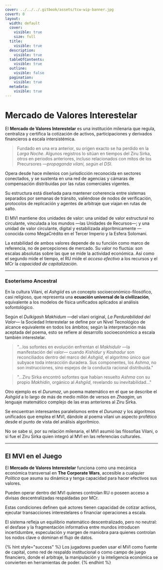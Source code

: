 ```yaml
---
cover: ../../../.gitbook/assets/tcw-wip-banner.jpg
coverY: 0
layout:
  width: default
  cover:
    visible: true
    size: full
  title:
    visible: true
  description:
    visible: true
  tableOfContents:
    visible: true
  outline:
    visible: false
  pagination:
    visible: true
  metadata:
    visible: true
---
```


# Mercado de Valores Interestelar

El **Mercado de Valores Interestelar** es una institución milenaria que regula, centraliza y certifica la cotización de activos, participaciones y derivados financieros a escala intersistémica.

> Fundado en una era anterior, su origen exacto se ha perdido en la _Larga Noche_. Algunos registros lo sitúan en tiempos del Ziru Sirka, otros en periodos anteriores, incluso relacionados con mitos de los Precursores —_propaganda vilani, según el DSI_.

Opera desde hace milenios con jurisdicción reconocida en sectores conectados, y se sustenta en una red de agencias y cámaras de compensación distribuidas por las rutas comerciales vigentes.

Su estructura está diseñada para mantener coherencia entre sistemas separados por semanas de tránsito, valiéndose de nodos de verificación, protocolos de replicación y agentes de arbitraje que viajan en rutas de salto.

El MVI mantiene dos unidades de valor: una unidad de valor estructural no circulante, vinculada a los mundos —las Unidades de Recursos—; y una unidad de valor circulante, digital y estabilizada algorítmicamente —conocida como MegaCrédito en el Tercer Imperio y la Esfera Solomani.

La estabilidad de ambos valores depende de su función como marco de referencia, no de percepciones de mercado. Su valor no fluctúa: son escalas absolutas sobre las que se mide la actividad económica. Así como el segundo mide el tiempo, el RU mide el _acceso efectivo_ a los recursos y el MCr la _capacidad de capitalización_.

***

### Esoterismo Ancestral

En la cultura Vilani, el _Ashgiid_ es un concepto socioeconómico-filosófico, casi religioso, que representa una **ecuación universal de la civilización**, equivalente a los modelos de física unificados aplicados al análisis sofontológico.

Según el _Dulkigash Makhidum_ —del vilani original, _La Perdurabilidad del Valor_— la Sociedad Interestelar se define por un Nivel Tecnológico de alcance equivalente en todos los ámbitos; según la interpretación más aceptada del poema, esto se refiere al desarrollo socioeconómico a escala también interestelar.

> "...los sofontes en evolución enfrentan el _Makhidulir_ —la manifestación del valor— cuando _Kishidur_ y _Kashadur_ son reconciliados dentro del marco del _Ashgiid_, el algoritmo único que subyace toda interacción duradera. Sus componentes, los _Ashma_, no son instrucciones, sino espejos de la conducta racional distribuida."

> "...Ziru Sirka encontró sofontes que habían resuelto _Ashma_ con su propio _Makhidin_, orgánico al _Ashgiid_, revelando su inevitabilidad..."

Otro ejemplo es el _Durumaz_, un poema matemático en el que se describe el _Ashgiid_ a lo largo de más de medio millón de versos en _Zhaagim_, un lenguaje matemático complejo de las eras anteriores al Ziru Sirka.

Se encuentran interesantes paralelismos entre el _Durumaz_ y los algoritmos unificados que emplea el MVI, dándole al poema vilani un aspecto profético desde el punto de vista del análisis algorítmico.

No se sabe si, por su relación milenaria, el MVI asumió las filosofías Vilani, o si fue el Ziru Sirka quien integró al MVI en las referencias culturales.

***

## El MVI en el Juego

El **Mercado de Valores Interestelar** funciona como una mecánica económica transversal en **The Corporate Wars**, accesible a cualquier _Política_ que asuma su dinámica y tenga capacidad para hacer efectivos sus valores.

Pueden operar dentro del MVI quienes controlan RU o poseen acceso a divisas descentralizadas respaldadas por MCr.

Estas condiciones definen qué actores tienen capacidad de cotizar activos, ejecutar transacciones interestelares o financiar operaciones a escala.

El sistema refleja un equilibrio matemático descentralizado, pero no neutral: el desfase y la fragmentación informativa entre mundos introducen incertidumbre, especulación y margen de maniobra para quienes controlan los nodos clave o dominan el flujo de datos.

{% hint style="success" %}
Los jugadores pueden usar el MVI como fuente de capital, como red de respaldo institucional o como campo de juego financiero, donde el arbitraje, la manipulación y la inteligencia económica se convierten en herramientas de poder.
{% endhint %}
